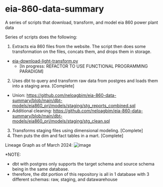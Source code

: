 # eia-860-data-summary
A series of scripts that download, transform, and model eia 860 power plant data

Series of scripts does the following:
1) Extracts eia 860 files from the website. The script then does some transformation on the files, concats them, and drops them in storage.
- [eia-download-light-transform.py](https://github.com/neloagbim/eia-860-data-summary/blob/main/eia-download-light-transform.py) 
  - [In progress: REFACTOR TO USE FUNCTIONAL PROGRAMMING PARADIGM]
2) Uses dbt to query and transform raw data from postgres and loads them into a staging area. [Complete]
- Union: https://github.com/neloagbim/eia-860-data-summary/blob/main/dbt-models/eia860_prj/models/staging/stg_reports_combined.sql
- Additional cleaning: https://github.com/neloagbim/eia-860-data-summary/blob/main/dbt-models/eia860_prj/models/staging/stg_clean.sql
3) Transforms staging files using dimensional modeling. [Complete]
4) Then puts the dim and fact tables in a mart. [Complete]

Lineage Graph as of March 2024:
![image](https://github.com/neloagbim/eia-860-data-summary/assets/47784696/c22eff74-15fe-4822-b85f-1c0e6bbc4aeb)

*NOTE:
  - dbt with postgres only supports the target schema and source schema being in the same database.
  - therefore, the dbt portion of this repository is all in 1 database with 3 different schemas: raw, staging, and datawarehouse
